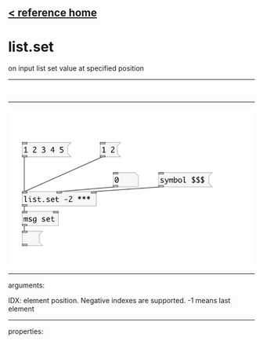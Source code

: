 [< reference home](index.html)
---

# list.set


on input list set value at specified position

---

<br>


---


![example](examples/list.set-example.jpg)

---
arguments:

IDX: element position. Negative indexes are supported. -1
            means last element<br>

---
properties:


